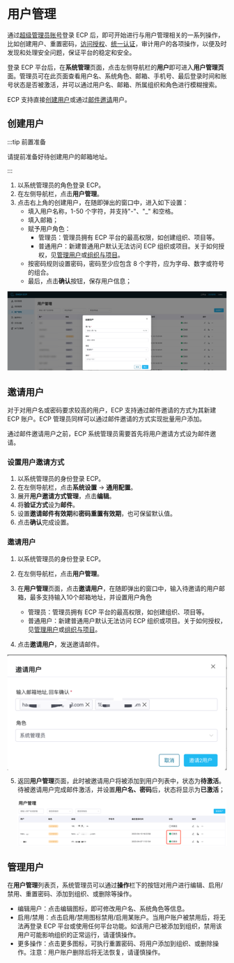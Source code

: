 # 用户管理

通过[超级管理员账号](../install/install_ecp_on_kubernetes.md#创建超级管理员)登录 ECP 后，即可开始进行与用户管理相关的一系列操作，比如创建用户、重置密码，[访问授权](../acl/authorize.md)、[统一认证](../acl/ecp_login.md)，审计用户的各项操作，以便及时发现和处理安全问题，保证平台的稳定和安全。

登录 ECP 平台后，在**系统管理**页面，点击左侧导航栏的**用户**即可进入**用户管理页**面。管理员可在此页面查看用户名、系统角色、邮箱、手机号、最后登录时间和账号状态是否被激活，并可以通过用户名、邮箱、所属组织和角色进行模糊搜索。

ECP 支持直接[创建用户](#创建用户)或通过[邮件邀请](#邀请用户)用户。

## 创建用户

:::tip 前置准备

请提前准备好待创建用户的邮箱地址。

:::

1. 以系统管理员的角色登录 ECP。
2. 在左侧导航栏，点击**用户管理**。
3. 点击右上角的创建用户，在随即弹出的窗口中，进入如下设置：
   - 填入用户名称，1-50 个字符，并支持"-"、"_" 和空格。
   - 填入邮箱；
   - 赋予用户角色：
     - 管理员：管理员拥有 ECP 平台的最高权限，如创建组织、项目等。
     - 普通用户：新建普通用户默认无法访问 ECP 组织或项目。关于如何授权，见[管理用户](#管理用户)或[组织与项目](./introduction.md)。
   - 按密码规则设置密码，密码至少应包含 8 个字符，应为字母、数字或符号的组合。
   - 最后，点击**确认**按钮，保存用户信息；

![new user](./_assets/create-users.png)

## 邀请用户

对于对用户名或密码要求较高的用户，ECP 支持通过邮件邀请的方式为其新建 ECP 账户。ECP 管理员同样可以通过邮件邀请的方式实现批量用户添加。

通过邮件邀请用户之前，ECP 系统管理员需要首先将用户邀请方式设为邮件邀请。

### 设置用户邀请方式

1. 以系统管理员的身份登录 ECP。
2. 在左侧导航栏，点击**系统设置** -> **通用配置**。
3. 展开**用户邀请方式管理**，点击**编辑**。
4. 将**验证方式**设为**邮件**。
5. 设置**邀请邮件有效期**和**密码重置有效期**，也可保留默认值。
6. 点击**确认**完成设置。

### 邀请用户

1. 以系统管理员的身份登录 ECP。
2. 在左侧导航栏，点击**用户管理**。
3. 在**用户管理**页面，点击**邀请用户**，在随即弹出的窗口中，输入待邀请的用户邮箱，最多支持输入10个邮箱地址，并设置用户角色
   - 管理员：管理员拥有 ECP 平台的最高权限，如创建组织、项目等。
   - 普通用户：新建普通用户默认无法访问 ECP 组织或项目。关于如何授权，见[管理用户](#管理用户)或[组织与项目](./introduction.md)。

4. 点击**邀请用户**，发送邀请邮件。

<img src="./_assets/manager-user-new2.png" style="zoom:50%;" align="middle">

5. 返回**用户管理**页面，此时被邀请用户将被添加到用户列表中，状态为**待激活**。待被邀请用户完成邮件激活，并设置**用户名、密码**后，状态将显示为**已激活**；

   

   ![new-activation2](./_assets/new-user-activation2.png)



## 管理用户

在**用户管理**列表页，系统管理员可以通过**操作**栏下的按钮对用户进行编辑、启用/禁用、重置密码、添加到组织、或删除等操作。

- 编辑用户：点击编辑图标，即可修改用户名、系统角色等信息。
- 启用/禁用：点击启用/禁用图标禁用/启用某账户。当用户账户被禁用后，将无法再登录 ECP 平台或使用任何平台功能。如该用户已被添加到组织，禁用该用户可能影响组织的正常运行，请谨慎操作。
- 更多操作：点击更多图标，可执行重置密码、将用户添加到组织、或删除操作。注意：用户账户删除后将无法恢复，请谨慎操作。

